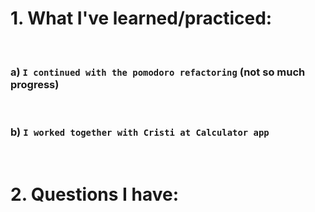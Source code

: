 # 1. What I've learned/practiced:

<br>

### a) `I continued with the pomodoro refactoring` (not so much progress)

<br>

### b) `I worked together with Cristi at Calculator app`

<br>

# 2. Questions I have:

<br>


